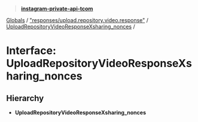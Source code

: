 > **[instagram-private-api-tcom](../README.md)**

[Globals](../README.md) / ["responses/upload.repository.video.response"](../modules/_responses_upload_repository_video_response_.md) / [UploadRepositoryVideoResponseXsharing_nonces](_responses_upload_repository_video_response_.uploadrepositoryvideoresponsexsharing_nonces.md) /

# Interface: UploadRepositoryVideoResponseXsharing_nonces

## Hierarchy

* **UploadRepositoryVideoResponseXsharing_nonces**